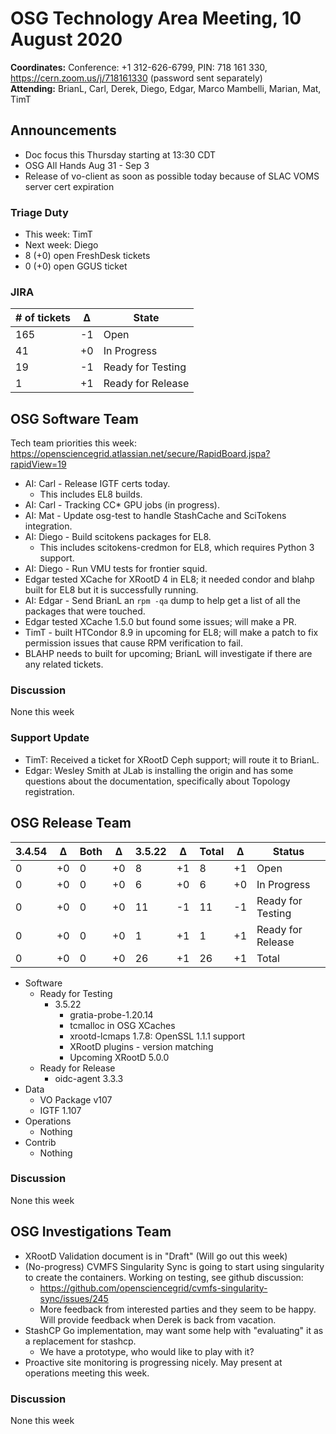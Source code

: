 # OSG Technology Area Meeting, 10 August 2020

**Coordinates:** Conference: +1 312-626-6799, PIN: 718 161 330, <https://cern.zoom.us/j/718161330> (password sent separately)  
**Attending:**   BrianL, Carl, Derek, Diego, Edgar, Marco Mambelli, Marian, Mat, TimT


## Announcements

-   Doc focus this Thursday starting at 13:30 CDT
-   OSG All Hands Aug 31 - Sep 3
-   Release of vo-client as soon as possible today because of SLAC VOMS server cert expiration

### Triage Duty

-   This week: TimT
-   Next week: Diego
-   8 (+0) open FreshDesk tickets
-   0 (+0) open GGUS ticket


### JIRA

| # of tickets | &Delta; | State             |
|------------ |------- |----------------- |
| 165          | -1      | Open              |
| 41           | +0      | In Progress       |
| 19           | -1      | Ready for Testing |
| 1            | +1      | Ready for Release |


## OSG Software Team

Tech team priorities this week: <https://opensciencegrid.atlassian.net/secure/RapidBoard.jspa?rapidView=19>

-   AI: Carl - Release IGTF certs today.
    - This includes EL8 builds.
-   AI: Carl - Tracking CC* GPU jobs (in progress).
-   AI: Mat - Update osg-test to handle StashCache and SciTokens integration.
-   AI: Diego - Build scitokens packages for EL8.
    -   This includes scitokens-credmon for EL8, which requires Python 3 support.
-   AI: Diego - Run VMU tests for frontier squid.
-   Edgar tested XCache for XRootD 4 in EL8; it needed condor and blahp built for EL8 but it is successfully running.
-   AI: Edgar - Send BrianL an `rpm -qa` dump to help get a list of all the packages that were touched.
-   Edgar tested XCache 1.5.0 but found some issues; will make a PR.
-   TimT - built HTCondor 8.9 in upcoming for EL8; will make a patch to fix permission issues that cause RPM verification to fail.
-   BLAHP needs to built for upcoming; BrianL will investigate if there are any related tickets.


### Discussion

None this week


### Support Update

-   TimT: Received a ticket for XRootD Ceph support; will route it to BrianL.
-   Edgar: Wesley Smith at JLab is installing the origin and has some questions about the documentation,
    specifically about Topology registration.


## OSG Release Team

| 3.4.54 | &Delta; | Both | &Delta; | 3.5.22 | &Delta; | Total | &Delta; | Status            |
| ------ | ------- | ---- | ------- | ------ | ------- | ----- | ------- | ----------------- |
| 0      | +0      | 0    | +0      | 8      | +1      | 8     | +1      | Open              |
| 0      | +0      | 0    | +0      | 6      | +0      | 6     | +0      | In Progress       |
| 0      | +0      | 0    | +0      | 11     | -1      | 11    | -1      | Ready for Testing |
| 0      | +0      | 0    | +0      | 1      | +1      | 1     | +1      | Ready for Release |
| 0      | +0      | 0    | +0      | 26     | +1      | 26    | +1      | Total             |

-   Software  
    -   Ready for Testing  
        -   3.5.22  
            -   gratia-probe-1.20.14
            -   tcmalloc in OSG XCaches
            -   xrootd-lcmaps 1.7.8: OpenSSL 1.1.1 support
            -   XRootD plugins - version matching
            -   Upcoming XRootD 5.0.0
    -   Ready for Release  
        -   oidc-agent 3.3.3
-   Data  
    -   VO Package v107
    -   IGTF 1.107
-   Operations  
    -   Nothing
-   Contrib  
    -   Nothing


### Discussion

None this week


## OSG Investigations Team

-   XRootD Validation document is in "Draft" (Will go out this week)
-   (No-progress) CVMFS Singularity Sync is going to start using singularity to create the containers. Working on testing, see github discussion:  
    -   <https://github.com/opensciencegrid/cvmfs-singularity-sync/issues/245>
    -   More feedback from interested parties and they seem to be happy. Will provide feedback when Derek is back from vacation.
-   StashCP Go implementation, may want some help with "evaluating" it as a replacement for stashcp.
    -   We have a prototype, who would like to play with it?
-   Proactive site monitoring is progressing nicely.  May present at operations meeting this week.


### Discussion

None this week
